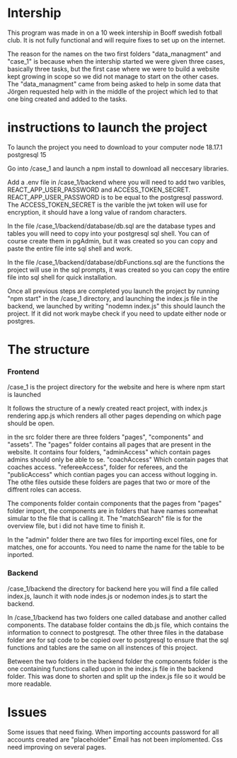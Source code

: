 # Intership

This program was made in on a 10 week intership in Booff swedish fotball club.
It is not fully functional and will require fixes to set up on the internet.

The reason for the names on the two first folders "data_managment" and "case_1" is because when the intership started we were given three cases, basically three tasks, but the first case where we were to build a website kept growing in scope so we did not manage to start on the other cases. The "data_managment" came from being asked to help in some data that Jörgen requested help with in the middle of the project which led to that one bing created and added to the tasks.

# instructions to launch the project
To launch the project you need to download to your computer
node 18.17.1
postgresql 15

Go into /case_1 and launch a npm install to download all neccesary libraries.

Add a .env file in /case_1/backend where you will need to add two varibles, REACT_APP_USER_PASSWORD and ACCESS_TOKEN_SECRET. REACT_APP_USER_PASSWORD is to be equal to the postgresql password. The ACCESS_TOKEN_SECRET is the varible the jwt token will use for encryption, it should have a long value of random characters.

In the file /case_1/backend/database/db.sql are the database types and tables you will need to copy into your postgresql sql shell. You can of course create them in pgAdmin, but it was created so you can copy and paste the entire file inte sql shell and work.

In the file /case_1/backend/database/dbFunctions.sql are the functions the project will use in the sql prompts, it was created so you can copy the entire file into sql shell for quick installation.

Once all previous steps are completed you launch the project by running "npm start" in the /case_1 directory, and launching the index.js file in the backend, we launched by writing "nodemn index.js" this should launch the project. If it did not work maybe check if you need to update either node or postgres.

# The structure 

### Frontend

/case_1 is the project directory for the website and here is where npm start is launched

It follows the structure of a newly created react project, with index.js rendering app.js which renders all other pages depending on which page should be open. 

in the src folder there are three folders "pages", "components" and "assets". The "pages" folder contains all pages that are present in the website. It contains four folders, "adminAccess" which contain pages admins should only be able to se. "coachAccess" Which contain pages that coaches access. "refereeAccess", folder for referees, and the "publicAccess" which contian pages you can access without logging in. The othe files outside these folders are pages that two or more of the diffrent roles can access.

The components folder contain components that the pages from "pages" folder import, the components are in folders that have names somewhat simular to the file that is calling it. The "matchSearch" file is for the overview file, but i did not have time to finish it.

In the "admin" folder there are two files for importing excel files, one for matches, one for accounts. You need to name the name for the table to be inported.

### Backend

/case_1/backend the directory for backend here you will find a file called index.js, launch it with node indes.js or nodemon indes.js to start the backend.

In /case_1/backend has two folders one called database and another called components. The database folder contains the db.js file, which contains the information to connect to postgresqt. The other three files in the database folder are for sql code to be copied over to postgresql to ensure that the sql functions and tables are the same on all instences of this project.

Between the two folders in the backend folder the components folder is the one containing functions called upon in the index.js file in the backend folder. This was done to shorten and split up the index.js file so it would be more readable.


# Issues

Some issues that need fixing.
When importing accounts password for all accounts created are "placeholder"
Email has not been implomented.
Css need improving on several pages.
